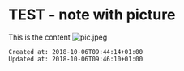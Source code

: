 # TEST - note with picture


This is the content
![pic.jpeg](./_resources/test_-_note_with_picture.resources/pic.jpeg)


    Created at: 2018-10-06T09:44:14+01:00
    Updated at: 2018-10-06T09:46:10+01:00


